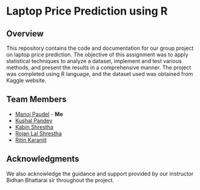 
# Laptop Price Prediction using R

## Overview


This repository contains the code and documentation for our group project on laptop price prediction. The objective of this assignment was to apply statistical techniques to analyze a dataset, implement and test various methods, and present the results in a comprehensive manner. The project was completed using R language, and the dataset used was obtained from Kaggle website. 

## Team Members

- [Manoj Paudel](https://github.com/pdlmanoj) - **Me**
- [Kushal Pandey](https://github.com/GuyVanced) 
- [Kabin Shrestha](https://github.com/Kabin24)
- [Rojan Lal Shrestha](https://github.com/RLS07) 
- [Ritin Karanjit](https://github.com/riitiinn)




## Acknowledgments
We also acknowledge the guidance and support provided by our instructor Bidhan Bhattarai sir throughout the project. 
